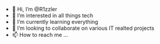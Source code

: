 - 👋 Hi, I’m @R1zzler
- 👀 I’m interested in all things tech
- 🌱 I’m currently learning everything
- 💞️ I’m looking to collaborate on various IT realted projects
- 📫 How to reach me ...
